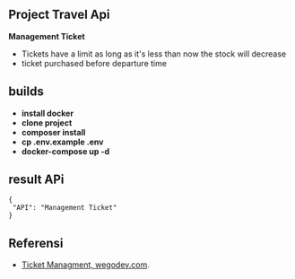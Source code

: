 ## Project Travel Api

**Management Ticket**

- Tickets have a limit as long as it's less than now the stock will decrease
- ticket purchased before departure time

## builds
- **install docker**
- **clone project**
- **composer install**  
- **cp .env.example .env**
- **docker-compose up -d**

## result APi

```
{
 "API": "Management Ticket"
}
```
## Referensi 
- [Ticket Managment, wegodev.com](https://www.instagram.com/p/CZTWOSAPWvV/?utm_medium=share_sheet).
